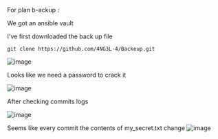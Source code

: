 For plan b-ackup :

We got an ansible vault 

I've first downloaded the back up file 

```
git clone https://github.com/4NG3L-4/Backeup.git
```

![image](https://github.com/NassimMansouri/writeups/assets/123596322/9436897f-88df-4fa7-a16f-a2bc2b6249eb)

Looks like we need a password to crack it

![image](https://github.com/NassimMansouri/writeups/assets/123596322/09be62ca-27ef-44f5-949a-7ca61cf45c71)

After checking commits logs 

![image](https://github.com/NassimMansouri/writeups/assets/123596322/eb85f461-70c8-4cca-a858-460a01261bd1)

Seems like every commit the contents of my_secret.txt change
![image](https://github.com/NassimMansouri/writeups/assets/123596322/a226a0d2-da99-414b-9d05-3684fb944d72)
